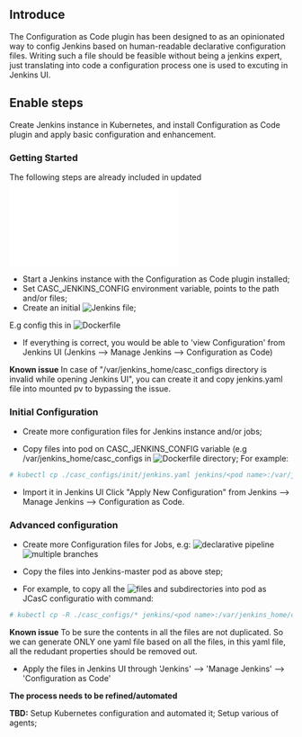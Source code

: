 ## Introduce
The Configuration as Code plugin has been designed to as an opinionated way to config Jenkins based on human-readable declarative configuration files. Writing such a file should be feasible without being a jenkins expert, just translating into code a configuration process one is used to excuting in Jenkins UI.

## Enable steps
Create Jenkins instance in Kubernetes, and install Configuration as Code plugin and apply basic configuration and enhancement.
### Getting Started
The following steps are already included in updated ![Jenkins installation](./install.md)
- Start a Jenkins instance with the Configuration as Code plugin installed;
- Set CASC_JENKINS_CONFIG environment variable, points to the path and/or files;
- Create an initial ![Jenkins file](./master/yaml/jenkins.yaml);

E.g config this in ![Dockerfile](./master/Dockerfile)

- If everything is correct, you would be able to 'view Configuration' from Jenkins UI (Jenkins --> Manage Jenkins --> Configuration as Code)

**Known issue**
In case of "/var/jenkins_home/casc_configs directory is invalid while opening Jenkins UI", you can create it and copy jenkins.yaml file into mounted pv to bypassing the issue.

### Initial Configuration
- Create more configuration files for Jenkins instance and/or jobs;

- Copy files into pod on CASC_JENKINS_CONFIG variable (e.g /var/jenkins_home/casc_configs in ![Dockerfile](./master/Dockerfile) directory; 
For example:
```bash
# kubectl cp ./casc_configs/init/jenkins.yaml jenkins/<pod name>:/var/jenkins_home/casc_configs

```

- Import it in Jenkins UI
Click "Apply New Configuration" from Jenkins --> Manage Jenkins --> Configuration as Code.

### Advanced configuration
- Create more Configuration files for Jobs, e.g:
![declarative pipeline](./casc_configs/jobs/pipeline.yaml)
![multiple branches](./casc_configs/jobs/multiplebranches.yaml)

- Copy the files into Jenkins-master pod as above step;

- For example, to copy all the ![files and subdirectories](./casc_configs) into pod as JCasC configuratio with command:
```bash
# kubectl cp -R ./casc_configs/* jenkins/<pod name>:/var/jenkins_home/casc_configs

```
**Known issue**
To be sure the contents in all the files are not duplicated. So we can generate ONLY one yaml file based on all the files, in this yaml file, all the redudant properties should be removed out.

- Apply the files in Jenkins UI through 'Jenkins' --> 'Manage Jenkins' --> 'Configuration as Code'

**The process needs to be refined/automated**

**TBD:**
Setup Kubernetes configuration and automated it;
Setup various of agents;

